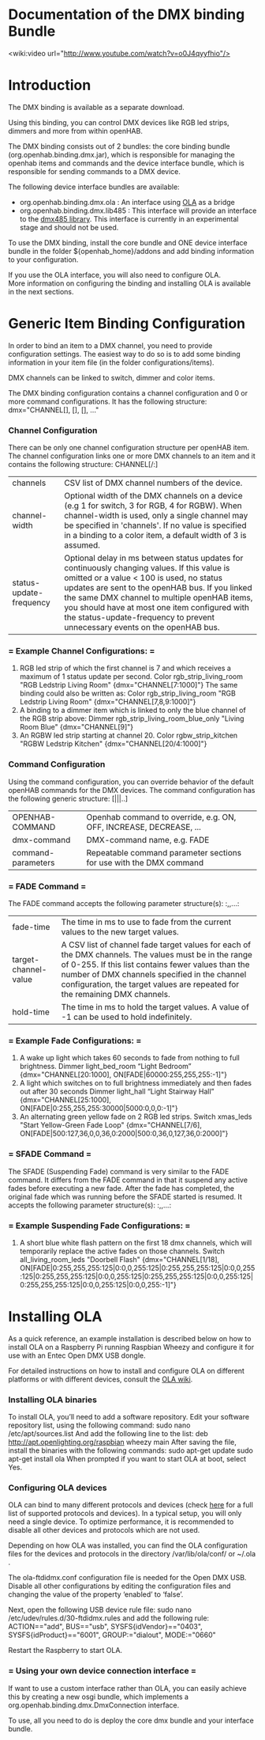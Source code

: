# Documentation of the DMX binding Bundle

<wiki:video url="http://www.youtube.com/watch?v=o0J4qyyfhio"/>

# Introduction

The DMX binding is available as a separate download. 

Using this binding, you can control DMX devices like RGB led strips, dimmers and more from within openHAB.  

The DMX binding consists out of 2 bundles: the core binding bundle (org.openhab.binding.dmx.jar), which is responsible for managing the openhab items and commands and the device interface bundle, which is responsible for sending commands to a DMX device.

The following device interface bundles are available:
- org.openhab.binding.dmx.ola : An interface using [OLA](http://opendmx.net/index.php/OLA) as a bridge
- org.openhab.binding.dmx.lib485 : This interface will provide an interface to the [dmx485 library](http://dmx485.sourceforge.net/). This interface is currently in an experimental stage and should not be used.

To use the DMX binding, install the core bundle and ONE device interface bundle in the folder ${openhab_home}/addons and add binding information to your configuration.

If you use the OLA interface, you will also need to configure OLA.  
More information on configuring the binding and installing OLA is available in the next sections.

# Generic Item Binding Configuration

In order to bind an item to a DMX channel, you need to provide configuration settings. The easiest way to do so is to add some binding information in your item file (in the folder configurations/items). 

DMX channels can be linked to switch, dimmer and color items.

The DMX binding configuration contains a channel configuration and 0 or more command configurations. It has the following structure:
    dmx="CHANNEL[<channel-config>], <OPENHAB-COMMAND>[<dmx-command>], <OPENHAB-COMMAND>[<dmx-command>], ..."

### Channel Configuration

There can be only one channel configuration structure per openHAB item.  The channel configuration links one or more DMX channels to an item and it contains the following structure:
    CHANNEL[<channels>/<channel-width>:<status-update-frequency>]

<table>
  <tr><td>channels</td><td>CSV list of DMX channel numbers of the device.</td></tr>
  <tr><td>channel-width</td><td>Optional width of the DMX channels on a device (e.g 1 for switch, 3 for RGB, 4 for RGBW).  When channel-width is used, only a single channel may be specified in 'channels'.  If no value is specified in a binding to a color item, a default width of 3 is assumed.</td></tr>
  <tr><td>status-update-frequency</td><td>Optional delay in ms between status updates for continuously changing values.  If this value is omitted or a value < 100 is used, no status updates are sent to the openHAB bus.  If you linked the same DMX channel to multiple openHAB items, you should have at most one item configured with the status-update-frequency to prevent unnecessary events on the openHAB bus.</td></tr>
</table>


### = Example Channel Configurations: =

1) RGB led strip of which the first channel is 7 and which receives a maximum of 1 status update per second.
    Color rgb_strip_living_room "RGB Ledstrip Living Room" {dmx="CHANNEL[7:1000]"}
The same binding could also be written as:
    Color rgb_strip_living_room "RGB Ledstrip Living Room" {dmx="CHANNEL[7,8,9:1000]"}
2) A binding to a dimmer item which is linked to only the blue channel of the RGB strip above:
    Dimmer rgb_strip_living_room_blue_only "Living Room Blue" {dmx="CHANNEL[9]"}
3) An RGBW led strip starting at channel 20.
    Color rgbw_strip_kitchen "RGBW Ledstrip Kitchen" {dmx="CHANNEL[20/4:1000]"}

### Command Configuration

Using the command configuration, you can override behavior of the default openHAB commands for the DMX devices. The command configuration has the following generic structure:
    <OPENHAB-COMMAND>[<dmx-command>|<command-parameters>|<command-parameters>|..]

<table>
  <tr><td>OPENHAB-COMMAND</td><td>Openhab command to override, e.g. ON, OFF, INCREASE, DECREASE, ...</td></tr>
  <tr><td>dmx-command</td><td>DMX-command name, e.g. FADE</td></tr>
  <tr><td>command-parameters</td><td>Repeatable command parameter sections for use with the DMX command</td></tr>
</table>

### = FADE Command =

The FADE command accepts the following parameter structure(s):
    <fade-time>:<target-channel-value>,<target-channel-value>,...:<hold-time>

<table>
  <tr><td>fade-time</td><td>The time in ms to use to fade from the current values to the new target values.</td></tr>
  <tr><td>target-channel-value</td><td>A CSV list of channel fade target values for each of the DMX channels.  The values must be in the range of 0-255.  If this list contains fewer values than the number of DMX channels specified in the channel configuration, the target values are repeated for the remaining DMX channels.</td></tr>
  <tr><td>hold-time</td><td>The time in ms to hold the target values. A value of -1 can be used to hold indefinitely.</td></tr>
</table>


### = Example Fade Configurations: =

1) A wake up light which takes 60 seconds to fade from nothing to full brightness.
    Dimmer light_bed_room “Light Bedroom” {dmx="CHANNEL[20:1000], ON[FADE|60000:255,255,255:-1]"}
2) A light which switches on to full brightness immediately and then fades out after 30 seconds
    Dimmer light_hall “Light Stairway Hall” {dmx="CHANNEL[25:1000], ON[FADE|0:255,255,255:30000|5000:0,0,0:-1]"}
3) An alternating green yellow fade on 2 RGB led strips.
    Switch xmas_leds "Start Yellow-Green Fade Loop" {dmx="CHANNEL[7/6], ON[FADE|500:127,36,0,0,36,0:2000|500:0,36,0,127,36,0:2000]"}

### = SFADE Command =

The SFADE (Suspending Fade) command is very similar to the FADE command.  It differs from the FADE command in that it suspend any active fades before executing a new fade.  After the fade has completed, the original fade which was running before the SFADE started is resumed. It accepts the following parameter structure(s):
    <fade-time>:<target-channel-value>,<target-channel-value>,...:<hold-time>

### = Example Suspending Fade Configurations: =

1) A short blue white flash pattern on the first 18 dmx channels, which will temporarily replace the active fades on those channels.
    Switch all_living_room_leds "Doorbell Flash"	{dmx="CHANNEL[1/18], ON[FADE|0:255,255,255:125|0:0,0,255:125|0:255,255,255:125|0:0,0,255:125|0:255,255,255:125|0:0,0,255:125|0:255,255,255:125|0:0,0,255:125|0:255,255,255:125|0:0,0,255:125|0:0,0,255:-1]"}

# Installing OLA

As a quick reference, an example installation is described below on how to install OLA on a Raspberry Pi running Raspbian Wheezy and configure it for use with an Entec Open DMX USB dongle.

For detailed instructions on how to install and configure OLA on different platforms or with different devices, consult the [OLA wiki](http://opendmx.net/index.php/Download_%26_Install_OLA).  

### Installing OLA binaries

To install OLA, you’ll need to add a software repository. Edit your software repository list, using the following command:
    sudo nano /etc/apt/sources.list
And add the following line to the list:
    deb   http://apt.openlighting.org/raspbian  wheezy main
After saving the file, install the binaries with the following commands:
    sudo apt-get update
    sudo apt-get install ola
When prompted if you want to start OLA at boot, select Yes.

### Configuring OLA devices

OLA can bind to many different protocols and devices (check  [here](http://opendmx.net/index.php/Open_Lighting_Architecture) for a full list of supported protocols and devices).  In a typical setup, you will only need a single device.  To optimize performance, it is recommended to disable all other devices and protocols which are not used.  

Depending on how OLA was installed, you can find the OLA configuration files for the devices and protocols in the directory /var/lib/ola/conf/ or ~/.ola .

The ola-ftdidmx.conf configuration file is needed for the Open DMX USB.  Disable all other configurations by editing the configuration files and changing the value of the property ‘enabled’ to ‘false’.

Next, open the following USB device rule file:
    sudo nano /etc/udev/rules.d/30-ftdidmx.rules
and add the following rule:
    ACTION=="add", BUS=="usb", SYSFS{idVendor}=="0403", SYSFS{idProduct}=="6001", GROUP:="dialout", MODE:="0660"

Restart the Raspberry to start OLA.


### = Using your own device connection interface =

If want to use a custom interface rather than OLA, you can easily achieve this by creating a new osgi bundle, which implements a org.openhab.binding.dmx.DmxConnection interface.

To use, all you need to do is deploy the core dmx bundle and your interface bundle.